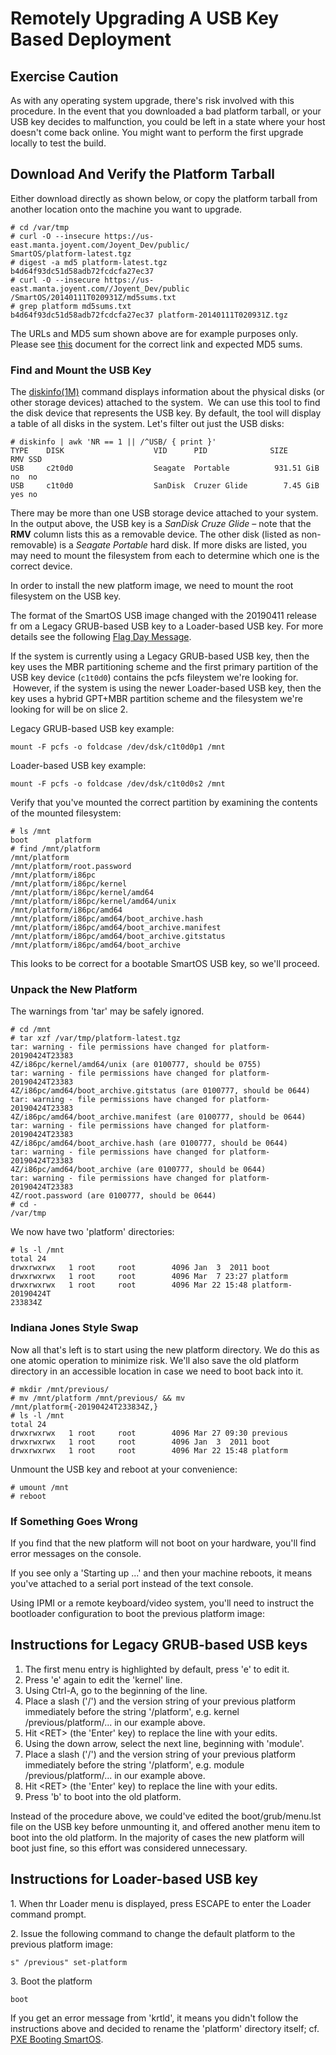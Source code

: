 # Remotely Upgrading A USB Key Based Deployment

## Exercise Caution

As with any operating system upgrade, there's risk involved with this
procedure. In the event that you downloaded a bad platform tarball, or
your USB key decides to malfunction, you could be left in a state where
your host doesn't come back online. You might want to perform the first
upgrade locally to test the build.

## Download And Verify the Platform Tarball

Either download directly as shown below, or copy the platform tarball
from another location onto the machine you want to upgrade.

    # cd /var/tmp
    # curl -O --insecure https://us-east.manta.joyent.com/Joyent_Dev/public/
    SmartOS/platform-latest.tgz
    # digest -a md5 platform-latest.tgz
    b4d64f93dc51d58adb72fcdcfa27ec37
    # curl -O --insecure https://us-east.manta.joyent.com//Joyent_Dev/public
    /SmartOS/20140111T020931Z/md5sums.txt
    # grep platform md5sums.txt
    b4d64f93dc51d58adb72fcdcfa27ec37 platform-20140111T020931Z.tgz

The URLs and MD5 sum shown above are for example purposes only. Please see
[this](https://us-east.manta.joyent.com/Joyent_Dev/public/SmartOS/latest.html)
document for the correct link and expected MD5 sums.

### Find and Mount the USB Key

The [diskinfo(1M)](https://smartos.org/man/1M/diskinfo) command displays
information about the physical disks (or other storage devices) attached
to the system.  We can use this tool to find the disk device that
represents the USB key. By default, the tool will display a table of all
disks in the system. Let's filter out just the USB disks:

    # diskinfo | awk 'NR == 1 || /^USB/ { print }'
    TYPE    DISK                    VID      PID              SIZE
    RMV SSD
    USB     c2t0d0                  Seagate  Portable          931.51 GiB
    no  no
    USB     c1t0d0                  SanDisk  Cruzer Glide        7.45 GiB
    yes no

There may be more than one USB storage device attached to your system.
In the output above, the USB key is a *SanDisk Cruze Glide* – note that
the **RMV** column lists this as a removable device. The other disk
(listed as non-removable) is a *Seagate Portable* hard disk. If more
disks are listed, you may need to mount the filesystem from each to
determine which one is the correct device.

In order to install the new platform image, we need to mount the root
filesystem on the USB key.

The format of the SmartOS USB image changed with the 20190411 release fr
om a Legacy GRUB-based USB key to a Loader-based USB key. For more details
see the following
[Flag Day Message](https://gist.github.com/jlevon/097f012eea04700657c35210fefd4018/).

If the system is currently using a Legacy GRUB-based USB key, then the
key uses the MBR partitioning scheme and the first primary partition of
the USB key device (`c1t0d0`) contains the pcfs fileystem we're
looking for.  However, if the system is using the newer Loader-based USB
key, then the key uses a hybrid GPT+MBR partition scheme and
the filesystem we're looking for will be on slice 2.

Legacy GRUB-based USB key example:

    mount -F pcfs -o foldcase /dev/dsk/c1t0d0p1 /mnt

Loader-based USB key example:

    mount -F pcfs -o foldcase /dev/dsk/c1t0d0s2 /mnt

Verify that you've mounted the correct partition by examining the
contents of the mounted filesystem:

    # ls /mnt
    boot      platform
    # find /mnt/platform
    /mnt/platform
    /mnt/platform/root.password
    /mnt/platform/i86pc
    /mnt/platform/i86pc/kernel
    /mnt/platform/i86pc/kernel/amd64
    /mnt/platform/i86pc/kernel/amd64/unix
    /mnt/platform/i86pc/amd64
    /mnt/platform/i86pc/amd64/boot_archive.hash
    /mnt/platform/i86pc/amd64/boot_archive.manifest
    /mnt/platform/i86pc/amd64/boot_archive.gitstatus
    /mnt/platform/i86pc/amd64/boot_archive

This looks to be correct for a bootable SmartOS USB key, so we'll
proceed.

### Unpack the New Platform

The warnings from 'tar' may be safely ignored.

    # cd /mnt
    # tar xzf /var/tmp/platform-latest.tgz
    tar: warning - file permissions have changed for platform-20190424T23383
    4Z/i86pc/kernel/amd64/unix (are 0100777, should be 0755)
    tar: warning - file permissions have changed for platform-20190424T23383
    4Z/i86pc/amd64/boot_archive.gitstatus (are 0100777, should be 0644)
    tar: warning - file permissions have changed for platform-20190424T23383
    4Z/i86pc/amd64/boot_archive.manifest (are 0100777, should be 0644)
    tar: warning - file permissions have changed for platform-20190424T23383
    4Z/i86pc/amd64/boot_archive.hash (are 0100777, should be 0644)
    tar: warning - file permissions have changed for platform-20190424T23383
    4Z/i86pc/amd64/boot_archive (are 0100777, should be 0644)
    tar: warning - file permissions have changed for platform-20190424T23383
    4Z/root.password (are 0100777, should be 0644)
    # cd -
    /var/tmp

We now have two 'platform' directories:

    # ls -l /mnt
    total 24
    drwxrwxrwx   1 root     root        4096 Jan  3  2011 boot
    drwxrwxrwx   1 root     root        4096 Mar  7 23:27 platform
    drwxrwxrwx   1 root     root        4096 Mar 22 15:48 platform-20190424T
    233834Z

### Indiana Jones Style Swap

Now all that's left is to start using the new platform directory. We do
this as one atomic operation to minimize risk. We'll also save the old
platform directory in an accessible location in case we need to boot
back into it.

    # mkdir /mnt/previous/
    # mv /mnt/platform /mnt/previous/ && mv /mnt/platform{-20190424T233834Z,}
    # ls -l /mnt
    total 24
    drwxrwxrwx   1 root     root        4096 Mar 27 09:30 previous
    drwxrwxrwx   1 root     root        4096 Jan  3  2011 boot
    drwxrwxrwx   1 root     root        4096 Mar 22 15:48 platform

Unmount the USB key and reboot at your convenience:

    # umount /mnt
    # reboot

### If Something Goes Wrong

If you find that the new platform will not boot on your hardware, you'll
find error messages on the console.

If you see only a 'Starting up ...' and then your machine reboots, it means
you've attached to a serial port instead of the text console.

Using IPMI or a remote keyboard/video system, you'll need to instruct
the bootloader configuration to boot the previous platform image:

## Instructions for Legacy GRUB-based USB keys

1. The first menu entry is highlighted by default, press 'e' to edit
it.
2. Press 'e' again to edit the 'kernel' line.
3. Using Ctrl-A, go to the beginning of the line.
4. Place a slash ('/') and the version string of your previous platform
immediately before the string '/platform', e.g. kernel
/previous/platform/... in our example above.
5. Hit &lt;RET&gt; (the 'Enter' key) to replace the line with your
edits.
6. Using the down arrow, select the next line, beginning with 'module'.
7. Place a slash ('/') and the version string of your previous platform
immediately before the string '/platform', e.g. module
/previous/platform/... in our example above.
8. Hit &lt;RET&gt; (the 'Enter' key) to replace the line with your
edits.
9. Press 'b' to boot into the old platform.

Instead of the procedure above, we could've edited the
boot/grub/menu.lst file on the USB key before unmounting it, and offered
another menu item to boot into the old platform. In the majority of
cases the new platform will boot just fine, so this effort was
considered unnecessary.

## Instructions for Loader-based USB key

1\. When thr Loader menu is displayed, press ESCAPE to enter the Loader
command prompt.

2\. Issue the following command to change the default platform to the
previous platform image:

    s" /previous" set-platform

3\. Boot the platform

    boot

If you get an error message from 'krtld', it means you didn't follow the
instructions above and decided to rename the 'platform' directory itself;
cf. [PXE Booting SmartOS](pxe-booting-smartos.md).
